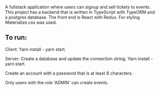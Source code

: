 A fullstack application where users can signup and sell tickets to events. This project has a backend that is written in TypeScript with TypeORM and a postgres database. The front end is React with Redux. For styling Materialize.css was used.

## To run:

Client: Yarn install - yarn start.

Server: Create a database and update the connection string. 
Yarn install - yarn start.

Create an account with a password that is at least 8 characters.

Only users with the role 'ADMIN' can create events.
